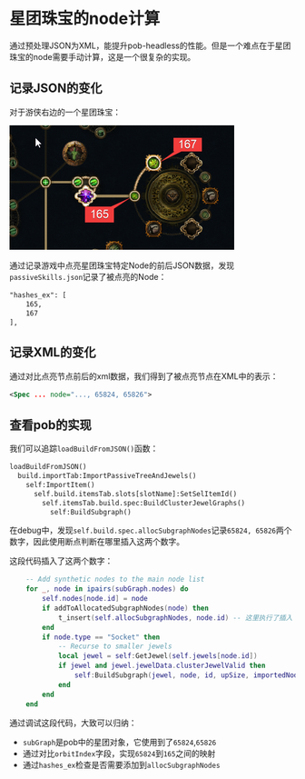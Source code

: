 # 星团珠宝的node计算

通过预处理JSON为XML，能提升pob-headless的性能。但是一个难点在于星团珠宝的node需要手动计算，这是一个很复杂的实现。

## 记录JSON的变化

对于游侠右边的一个星团珠宝：

![](_images/Pasted%20image%2020240121194208.png)

通过记录游戏中点亮星团珠宝特定Node的前后JSON数据，发现`passiveSkills.json`记录了被点亮的Node：

```
"hashes_ex": [
    165,
    167
],
```

## 记录XML的变化

通过对比点亮节点前后的xml数据，我们得到了被点亮节点在XML中的表示：

```xml
<Spec ... node="..., 65824, 65826">
```

## 查看pob的实现

我们可以追踪`loadBuildFromJSON()`函数：

```
loadBuildFromJSON()
  build.importTab:ImportPassiveTreeAndJewels()
    self:ImportItem()
      self.build.itemsTab.slots[slotName]:SetSelItemId()
        self.itemsTab.build.spec:BuildClusterJewelGraphs()
          self:BuildSubgraph()
```

在debug中，发现`self.build.spec.allocSubgraphNodes`记录`65824, 65826`两个数字，因此使用断点判断在哪里插入这两个数字。

这段代码插入了这两个数字：

```lua
	-- Add synthetic nodes to the main node list
	for _, node in ipairs(subGraph.nodes) do
		self.nodes[node.id] = node
		if addToAllocatedSubgraphNodes(node) then
			t_insert(self.allocSubgraphNodes, node.id) -- 这里执行了插入
		end
		if node.type == "Socket" then
			-- Recurse to smaller jewels
			local jewel = self:GetJewel(self.jewels[node.id])
			if jewel and jewel.jewelData.clusterJewelValid then
				self:BuildSubgraph(jewel, node, id, upSize, importedNodes, importedGroups)
			end
		end
	end
```

通过调试这段代码，大致可以归纳：

- `subGraph`是pob中的星团对象，它使用到了`65824`,`65826`
- 通过对比`orbitIndex`字段，实现`65824`到`165`之间的映射
- 通过`hashes_ex`检查是否需要添加到`allocSubgraphNodes`

